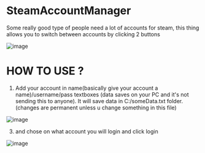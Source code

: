 # SteamAccountManager
Some really good type of people need a lot of accounts for steam, this thing allows you to switch between accounts by clicking 2 buttons

![image](https://user-images.githubusercontent.com/73321844/125362206-5be49680-e323-11eb-9275-759c28e43363.png)

# HOW TO USE ? 
1) Add your account in name(basically give your account a name)/username/pass textboxes (data saves on your PC and it's not sending this to anyone). It will save data in C:/someData.txt folder. (changes are permanent unless u change something in this file)

![image](https://user-images.githubusercontent.com/73321844/125362639-17a5c600-e324-11eb-8f62-7286f59a073e.png)


3) and chose on what account you will login and click login

![image](https://user-images.githubusercontent.com/73321844/125362671-24c2b500-e324-11eb-9b65-1bd83806ed7e.png)


